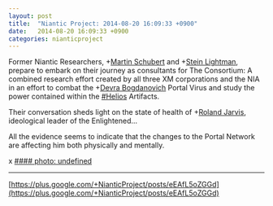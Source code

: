 ```yaml
---
layout: post
title:  "Niantic Project: 2014-08-20 16:09:33 +0900"
date:   2014-08-20 16:09:33 +0900
categories: nianticproject
---
```

Former Niantic Researchers, +[Martin Schubert](https://plus.google.com/100425314717666507497 "") and +[Stein Lightman](https://plus.google.com/115238965157544465033 ""), prepare to embark on their journey as consultants for The Consortium: A combined research effort created by all three XM corporations and the NIA in an effort to combat the +[Devra Bogdanovich](https://plus.google.com/102598577258553073047 "") Portal Virus and study the power contained within the  [#Helios](https://plus.google.com/s/%23Helios "")  Artifacts.

Their conversation sheds light on the state of health of +[Roland Jarvis](https://plus.google.com/103568659333550762891 ""), ideological leader of the Enlightened...

All the evidence seems to indicate that the changes to the Portal Network are affecting him both physically and mentally.

x
[#### photo: undefined](https://lh4.googleusercontent.com/-_PvfMyTCW1U/U_RHGYpeseI/AAAAAAAAcig/x_DPP6rZoSM/RiskandReward.png "")
- - -
[https://plus.google.com/+NianticProject/posts/eEAfL5oZGGd](https://plus.google.com/+NianticProject/posts/eEAfL5oZGGd)

